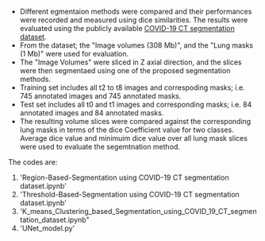 * Different egmentaion methods were compared and their performances were recorded and measured using dice similarities. The results were evaluated using the publicly available [COVID-19 CT segmentation dataset](http://medicalsegmentation.com/covid19/).
* From the dataset; the "Image volumes (308 Mb)", and the "Lung masks (1 Mb)" were used for evaluation.
* The "Image Volumes" were sliced in Z axial direction, and the slices were then segmentaed using one of the proposed segmentation methods.
* Training set includes all t2 to t8 images and correspoding masks; i.e. 745 annotated images and 745 annotated masks.
* Test set includes all t0 and t1 images and corresponding masks; i.e. 84 annotated images and 84 annotated masks.  
* The resulting volume slices were compared against the corresponding lung masks in terms of the dice Coefficient value for two classes. Average dice value and minimuim dice value over all lung mask slices were used to evaluate the segemtnation method. <br/>

The codes are:
1. 'Region-Based-Segmentation using COVID-19 CT segmentation dataset.ipynb'
2. 'Threshold-Based-Segmentation using COVID-19 CT segmentation dataset.ipynb'
3. 'K_means_Clustering_based_Segmentation_using_COVID_19_CT_segmentation_dataset.ipynb"
4.  'UNet_model.py'

